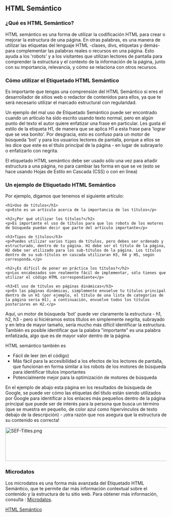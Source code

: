 <!-- Filename: Semantic_HTML_Markup / Display title: Etiquetado HTML Semántico -->

## HTML Semántico

### ¿Qué es HTML Semántico?

HTML semántico es una forma de utilizar la codificación HTML para crear
o mejorar la estructura de una página. En otras palabras, es una manera
de utilizar las etiquetas del lenguaje HTML -clases, divs, etiquetas y
demás- para complementar las palabras reales o recursos en una página.
Esto ayuda a los 'robots' y a los visitantes que utilizan lectores de
pantalla para comprender la estructura y el contexto de la información
de la página, junto con su importancia, relevancia, y cómo se relaciona
con otros recursos.

### Cómo utilizar el Etiquetado HTML Semántico

Es importante que tengas una comprensión del HTML Semántico si eres el
desarrollador de sitios web o redactor de contenidos para ellos, ya que
te será necesario utilizar el marcado estructural con regularidad.

Un ejemplo del mal uso de Etiquetado Semántico puede ser encontrado
cuando un artículo ha sido escrito usando texto normal, pero en algún
punto del texto el autor quiere enfatizar una frase en particular. Les
gusta el estilo de la etiqueta H1, de manera que se aplica H1 a esta
frase para 'lograr que se vea bonito'. Por desgracia, esto es confuso
para un motor de búsqueda 'bot' y para los usuarios lectores de
pantalla, porque a ellos se les dice que este es el título principal de
la página - en lugar de subrayarlo o enfatizarlo con negrita.

El etiquetado HTML semántico debe ser usado sólo una vez para añadir
estructura a una página, no para cambiar las forma en que se ve (esto se
hace usando Hojas de Estilo en Cascada (CSS) o con en línea)

### Un ejemplo de Etiquetado HTML Semántico

Por ejemplo, digamos que tenemos el siguiente artículo:

    <h1>Uso de títulos</h1>
    <p>Este es un artículo acerca de la importancia de los títulos</p>

    <h2>¿Por qué utilizar los títulos?</h2>
    <p>Es importante el uso de títulos para que los robots de los motores de búsqueda puedan decir que parte del artículo importante</p>

    <h3>Tipos de títulos</h3>
    <p>Puedes utilizar varios tipos de títulos, pero debes ser ordenado y estructurado, dentro de tu página. H1 debe ser el título de la página, H2 debe ser utilizado para los sub-títulos de la página. Los títulos dentro de su sub-títulos en cascada utilizaran H3, H4 y H5, según corresponda.</p>

    <h2>¿Es difícil de poner en práctica los títulos?</h2>
    <p>Los encabezados son realmente fácil de implementar, sólo tienes que utilizar el código HTML correspondiente</p>

    <h3>El uso de títulos en páginas dinámicas</h3>
    <p>En las páginas dinámicas, simplemente envuelve tu títulos principal dentro de un H1 (por ejemplo, el título de una lista de categorías de la página sería H1), a continuación, envuelve todos los títulos posteriores en H2.</p>

Aquí, un motor de búsqueda 'bot' puede ver claramente la estructura -
h1, h2, h3 - pero si hiciéramos estos títulos en simplemente negrita,
subrayado y en letra de mayor tamaño, sería mucho más difícil
identificar la estructura. También es posible identificar que la palabra
"importante" es una palabra enfatizada, algo que es de mayor valor
dentro de la página.

HTML semántico también es

- Fácil de leer (en el código)
- Más fácil para la accesibilidad a los efectos de los lectores de
  pantalla, que funcionan en forma similar a los robots de los motores
  de búsqueda para identificar títulos importantes
- Potencialmente mejor para la optimización de motores de búsqueda

En el ejemplo de abajo esta página en los resultados de búsqueda de
Google, se puede ver cómo las etiquetas del título están siendo
utilizados por Google para identificar a los enlaces más pequeños dentro
de la página principal que puede ser de interés para la persona que
busca un término (que se muestra en pequeño, de color azul como
hipervínculos de texto debajo de la descripción) - ¡otra razón que nos
asegura que la estructura de su contenido es correcta!

<img src="https://docs.joomla.org/images/5/58/SEF-Titles.png"
decoding="async" data-file-width="532" data-file-height="105"
width="532" height="105" alt="SEF-Titles.png" />

### Microdatos

Los microdatos es una forma más avanzada del Etiquetado HTML Semántico,
que te permite dar más información contextual sobre el contenido y la
estructura de tu sitio web. Para obtener más información, consulta :
[Microdatos](https://docs.joomla.org/Microdata "Special:MyLanguage/Microdata").

<a href="http://es.wikipedia.org/wiki/HTML_sem%C3%A1ntico" class="extiw"
title="es.wp:HTML semántico">HTML Semántico</a>
